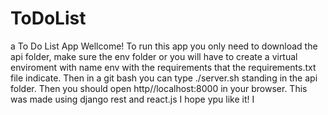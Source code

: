 # ToDoList
a To Do List App
Wellcome!
To run this app you only need to download the api folder, make sure the env folder or you will have to create a virtual enviroment with name env
with the requirements that the requirements.txt file indicate.
Then in a git bash you can type ./server.sh standing in the api folder. Then you should open http//localhost:8000 in your browser.
This was made using django rest and react.js
I hope ypu like it!
I 
